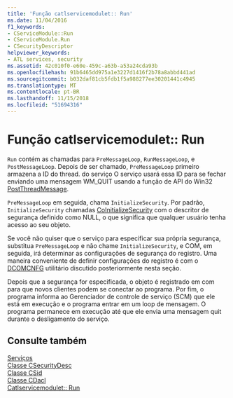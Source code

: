 ```yaml
---
title: 'Função catlservicemodulet:: Run'
ms.date: 11/04/2016
f1_keywords:
- CServiceModule::Run
- CServiceModule.Run
- CSecurityDescriptor
helpviewer_keywords:
- ATL services, security
ms.assetid: 42c010f0-e60e-459c-a63b-a53a24cda93b
ms.openlocfilehash: 91b6465dd975a1e3227d1416f2b78a8abbd441ad
ms.sourcegitcommit: b032daf81cb5fdb1f5a988277ee30201441c4945
ms.translationtype: MT
ms.contentlocale: pt-BR
ms.lasthandoff: 11/15/2018
ms.locfileid: "51694316"
---
```

# <a name="catlservicemoduletrun-function"></a>Função catlservicemodulet:: Run

`Run` contém as chamadas para `PreMessageLoop`, `RunMessageLoop`, e `PostMessageLoop`. Depois de ser chamado, `PreMessageLoop` primeiro armazena a ID do thread. do serviço O serviço usará essa ID para se fechar enviando uma mensagem WM_QUIT usando a função de API do Win32 [PostThreadMessage](/windows/desktop/api/winuser/nf-winuser-postthreadmessagea).

`PreMessageLoop` em seguida, chama `InitializeSecurity`. Por padrão, `InitializeSecurity` chamadas [CoInitializeSecurity](/windows/desktop/api/combaseapi/nf-combaseapi-coinitializesecurity) com o descritor de segurança definido como NULL, o que significa que qualquer usuário tenha acesso ao seu objeto.

Se você não quiser que o serviço para especificar sua própria segurança, substitua `PreMessageLoop` e não chame `InitializeSecurity`, e COM, em seguida, irá determinar as configurações de segurança do registro. Uma maneira conveniente de definir configurações do registro é com o [DCOMCNFG](../atl/dcomcnfg.md) utilitário discutido posteriormente nesta seção.

Depois que a segurança for especificada, o objeto é registrado em com para que novos clientes podem se conectar ao programa. Por fim, o programa informa ao Gerenciador de controle de serviço (SCM) que ele está em execução e o programa entrar em um loop de mensagem. O programa permanece em execução até que ele envia uma mensagem quit durante o desligamento do serviço.

## <a name="see-also"></a>Consulte também

[Serviços](../atl/atl-services.md)<br/>
[Classe CSecurityDesc](../atl/reference/csecuritydesc-class.md)<br/>
[Classe CSid](../atl/reference/csid-class.md)<br/>
[Classe CDacl](../atl/reference/cdacl-class.md)<br/>
[Catlservicemodulet:: Run](../atl/reference/catlservicemodulet-class.md#run)

